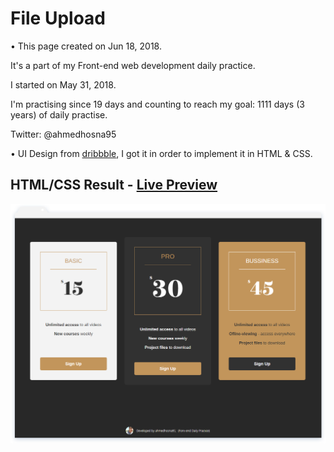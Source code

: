 # File Upload

• This page created on Jun 18, 2018.

It's a part of my Front-end web development daily practice.

I started on May 31, 2018.

I'm practising since 19 days and counting to reach my goal: 1111 days (3 years) of daily practise.

Twitter: @ahmedhosna95

• UI Design from [dribbble](https://dribbble.com/shots/2404227-UI-challenge-Pricing-030), I got it in order to implement it in HTML & CSS.

## HTML/CSS Result - [Live Preview](#)

![](assets\img\frame-generic.png)